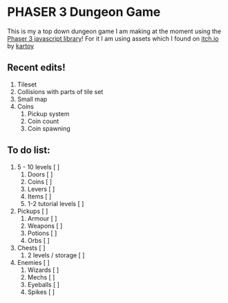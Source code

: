 # PHASER 3 Dungeon Game

This is my a top down dungeon game I am making at the moment using the [Phaser 3 javascript library](https://github.com/photonstorm/phaser)!
For it I am using assets which I found on [itch.io](https://kartoy.itch.io/32x32sandstone-dungeon-and-character-pack) by [kartoy](https://kartoy.itch.io)


## Recent edits!
1. Tileset
2. Collisions with parts of tile set
3. Small map
4. Coins
    1. Pickup system
    2. Coin count
    3. Coin spawning

## To do list:
1. 5 - 10 levels [ ]
    1. Doors [ ]
    2. Coins [ ]
    3. Levers [ ]
    4. Items [ ]
    5. 1-2 tutorial levels [ ]
2. Pickups [ ]
    1. Armour [ ]
    2. Weapons [ ]
    3. Potions [ ]
    4. Orbs [ ]
3. Chests [ ]
    1. 2 levels / storage [ ]
4. Enemies [ ]
    1. Wizards [ ]
    2. Mechs [ ]
    3. Eyeballs [ ]
    4. Spikes [ ]